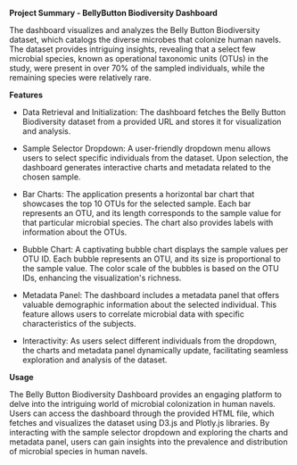 **Project Summary - BellyButton Biodiversity Dashboard**

The dashboard visualizes and analyzes the Belly Button Biodiversity dataset, which catalogs the diverse microbes that colonize human navels. The dataset provides intriguing insights, revealing that a select few microbial species, known as operational taxonomic units (OTUs) in the study, were present in over 70% of the sampled individuals, while the remaining species were relatively rare.

**Features**
* Data Retrieval and Initialization: The dashboard fetches the Belly Button Biodiversity dataset from a provided URL and stores it for visualization and analysis.

* Sample Selector Dropdown: A user-friendly dropdown menu allows users to select specific individuals from the dataset. Upon selection, the dashboard generates interactive charts and metadata related to the chosen sample.

* Bar Charts: The application presents a horizontal bar chart that showcases the top 10 OTUs for the selected sample. Each bar represents an OTU, and its length corresponds to the sample value for that particular microbial species. The chart also provides labels with information about the OTUs.

* Bubble Chart: A captivating bubble chart displays the sample values per OTU ID. Each bubble represents an OTU, and its size is proportional to the sample value. The color scale of the bubbles is based on the OTU IDs, enhancing the visualization's richness.

* Metadata Panel: The dashboard includes a metadata panel that offers valuable demographic information about the selected individual. This feature allows users to correlate microbial data with specific characteristics of the subjects.

* Interactivity: As users select different individuals from the dropdown, the charts and metadata panel dynamically update, facilitating seamless exploration and analysis of the dataset.

**Usage**

The Belly Button Biodiversity Dashboard provides an engaging platform to delve into the intriguing world of microbial colonization in human navels. Users can access the dashboard through the provided HTML file, which fetches and visualizes the dataset using D3.js and Plotly.js libraries. By interacting with the sample selector dropdown and exploring the charts and metadata panel, users can gain insights into the prevalence and distribution of microbial species in human navels.
